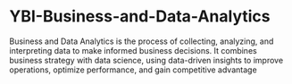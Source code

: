 # YBI-Business-and-Data-Analytics
Business and Data Analytics is the process of collecting, analyzing, and interpreting data to make informed business decisions. It combines business strategy with data science, using data-driven insights to improve operations, optimize performance, and gain competitive advantage
